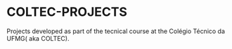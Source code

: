 # COLTEC-PROJECTS
Projects developed as part of the tecnical course at the Colégio Técnico da UFMG( aka COLTEC).
